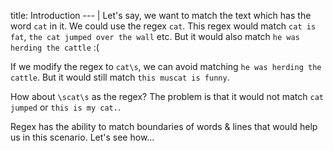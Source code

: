 title: Introduction
--- |
  Let's say, we want to match the text which has the word `cat` in it. We could use the regex `cat`. This regex would match `cat is fat`, `the cat jumped over the wall` etc. But it would also match `he was herding the cattle` :(

  If we modify the regex to `cat\s`, we can avoid matching `he was herding the cattle`. But it would still match `this muscat is funny`.

  How about `\scat\s` as the regex? The problem is that it would not match `cat jumped` or `this is my cat.`.

  Regex has the ability to match boundaries of words & lines that would help us in this scenario. Let's see how...
